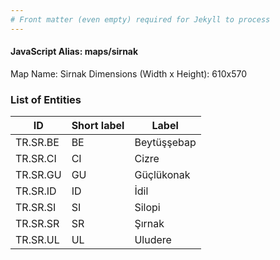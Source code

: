 ```yaml
---
# Front matter (even empty) required for Jekyll to process
---
```


#### JavaScript Alias: maps/sirnak

Map Name: Sirnak
Dimensions (Width x Height): 610x570





### List of Entities

ID | Short label | Label
---|---|---|
TR.SR.BE | BE | Beytüşşebap
TR.SR.CI | CI | Cizre
TR.SR.GU | GU | Güçlükonak
TR.SR.ID | ID | İdil		
TR.SR.SI | SI | Silopi
TR.SR.SR | SR | Şırnak
TR.SR.UL | UL | Uludere